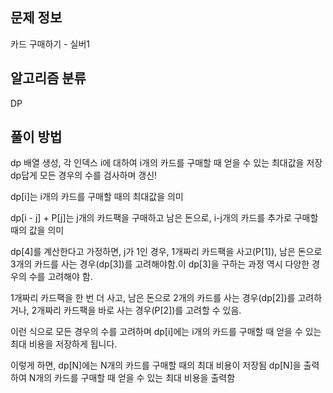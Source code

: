 ## 문제 정보
카드 구매하기 - 실버1 
## 알고리즘 분류
DP
## 풀이 방법
dp 배열 생성, 각 인덱스 i에 대하여 i개의 카드를 구매할 때 얻을 수 있는 최대값을 저장
dp답게 모든 경우의 수를 검사하며 갱신!

dp[i]는 i개의 카드를 구매할 때의 최대값을 의미

dp[i - j] + P[j]는 j개의 카드팩을 구매하고 남은 돈으로, i-j개의 카드를 추가로 구매할 때의 값을 의미

dp[4]를 계산한다고 가정하면, j가 1인 경우, 1개짜리 카드팩을 사고(P[1]), 남은 돈으로 3개의 카드를 사는 경우(dp[3])를 고려해야함.이 dp[3]을 구하는 과정 역시 다양한 경우의 수를 고려해야 함. 

1개짜리 카드팩을 한 번 더 사고, 남은 돈으로 2개의 카드를 사는 경우(dp[2])를 고려하거나, 2개짜리 카드팩을 바로 사는 경우(P[2])를 고려할 수 있음.

이런 식으로 모든 경우의 수를 고려하며 dp[i]에는 i개의 카드를 구매할 때 얻을 수 있는 최대 비용을 저장하게 됩니다. 

이렇게 하면, dp[N]에는 N개의 카드를 구매할 때의 최대 비용이 저장됨
dp[N]을 출력하여 N개의 카드를 구매할 때 얻을 수 있는 최대 비용을 출력함